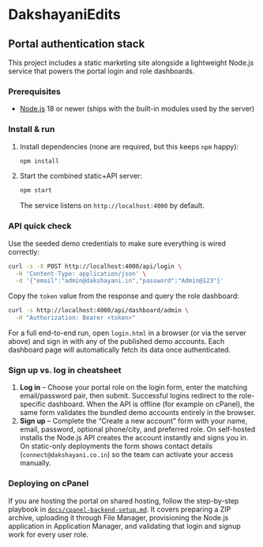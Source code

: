 # DakshayaniEdits

## Portal authentication stack

This project includes a static marketing site alongside a lightweight Node.js service that powers the portal login and role dashboards.

### Prerequisites
- [Node.js](https://nodejs.org/) 18 or newer (ships with the built-in modules used by the server)

### Install & run
1. Install dependencies (none are required, but this keeps `npm` happy):
   ```bash
   npm install
   ```
2. Start the combined static+API server:
   ```bash
   npm start
   ```
   The service listens on `http://localhost:4000` by default.

### API quick check
Use the seeded demo credentials to make sure everything is wired correctly:
```bash
curl -s -X POST http://localhost:4000/api/login \
  -H 'Content-Type: application/json' \
  -d '{"email":"admin@dakshayani.in","password":"Admin@123"}'
```
Copy the `token` value from the response and query the role dashboard:
```bash
curl -s http://localhost:4000/api/dashboard/admin \
  -H "Authorization: Bearer <token>"
```

For a full end-to-end run, open `login.html` in a browser (or via the server above) and sign in with any of the published demo accounts. Each dashboard page will automatically fetch its data once authenticated.

### Sign up vs. log in cheatsheet

1. **Log in** – Choose your portal role on the login form, enter the matching email/password pair, then submit. Successful logins redirect to the role-specific dashboard. When the API is offline (for example on cPanel), the same form validates the bundled demo accounts entirely in the browser.
2. **Sign up** – Complete the “Create a new account” form with your name, email, password, optional phone/city, and preferred role. On self-hosted installs the Node.js API creates the account instantly and signs you in. On static-only deployments the form shows contact details (`connect@dakshayani.co.in`) so the team can activate your access manually.

### Deploying on cPanel

If you are hosting the portal on shared hosting, follow the step-by-step playbook in [`docs/cpanel-backend-setup.md`](docs/cpanel-backend-setup.md). It covers preparing a ZIP archive, uploading it through File Manager, provisioning the Node.js application in Application Manager, and validating that login and signup work for every user role.
